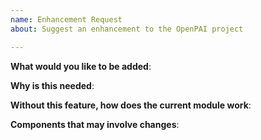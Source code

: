 ```yaml
---
name: Enhancement Request
about: Suggest an enhancement to the OpenPAI project

---
```

<!-- Please only use this template for submitting enhancement requests -->


**What would you like to be added**:

**Why is this needed**:

**Without this feature, how does the current module work**:

**Components that may involve changes**:
